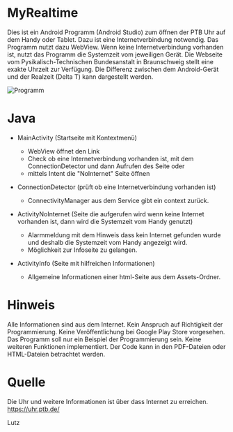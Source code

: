 # MyRealtime
Dies ist ein Android Programm (Android Studio) zum öffnen der PTB Uhr auf dem Handy oder Tablet. 
Dazu ist eine Internetverbindung notwendig.
Das Programm nutzt dazu WebView. Wenn keine Internetverbindung vorhanden ist, nutzt das Programm die Systemzeit
vom jeweiligen Gerät. Die Webseite vom Pysikalisch-Technischen Bundesanstalt in Braunschweig stellt eine exakte Uhrzeit zur
Verfügung. Die Differenz zwischen dem Android-Gerät und der Realzeit (Delta T) kann dargestellt werden.

 ![Programm](https://github.com/DL1RLB/MyRealtime/assets/69315366/aa345883-64ba-4037-b58f-94b249ca79e2)
     
# Java
  - MainActivity (Startseite mit Kontextmenü)
    - WebView öffnet den Link
    - Check ob eine Internetverbindung vorhanden ist, mit dem ConnectionDetector und dann Aufrufen des Seite oder
    - mittels Intent die "NoInternet" Seite öffnen
    
  - ConnectionDetector (prüft ob eine Internetverbindung vorhanden ist)
    - ConnectivityManager aus dem Service gibt ein context zurück.
      
  - ActivityNoInternet (Seite die aufgerufen wird wenn keine Internet vorhanden ist, dann wird die Systemzeit vom Handy genutzt)
    - Alarmmeldung mit dem Hinweis dass kein Internet gefunden wurde und deshalb die Systemzeit vom Handy angezeigt wird.
    - Möglichkeit zur Infoseite zu gelangen.
      
  - ActivityInfo (Seite mit hilfreichen Informationen)
    - Allgemeine Informationen einer html-Seite aus dem Assets-Ordner.
   

# Hinweis
Alle Informationen sind aus dem Internet. Kein Anspruch auf Richtigkeit der Programmierung. 
Keine Veröffentlichung bei Google Play Store vorgesehen. Das Programm soll nur ein Beispiel der
Programmierung sein. Keine weiteren Funktionen implementiert.
Der Code kann in den PDF-Dateien oder HTML-Dateien betrachtet werden.

# Quelle
Die Uhr und weitere Informationen ist über dass Internet zu erreichen.
https://uhr.ptb.de/ 

Lutz
